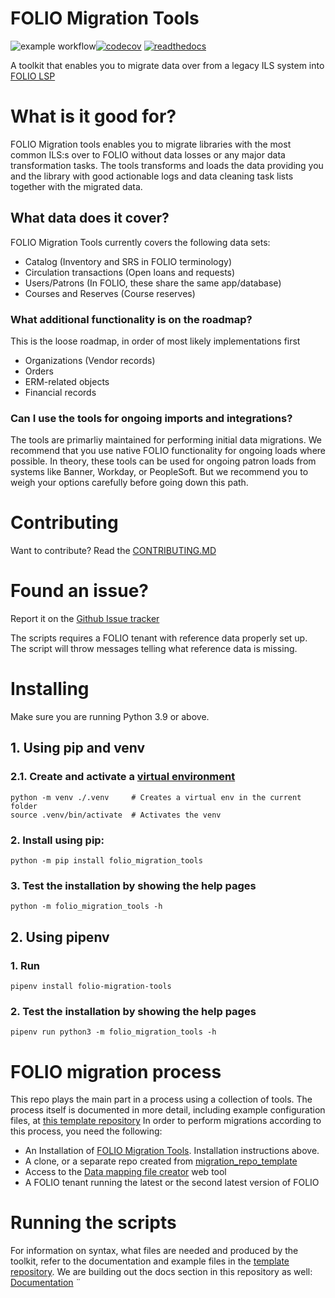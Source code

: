 # FOLIO Migration Tools
![example workflow](https://github.com/FOLIO-FSE/MARC21-To-FOLIO/actions/workflows/python-app.yml/badge.svg)[![codecov](https://codecov.io/gh/FOLIO-FSE/folio_migration_tools/branch/main/graph/badge.svg?token=ZQL5ILWWGT)](https://codecov.io/gh/FOLIO-FSE/folio_migration_tools)   [![readthedocs](https://readthedocs.org/projects/docs/badge/?version=latest)](https://folio-migration-tools.readthedocs.io/)

A toolkit that enables you to migrate data over from a legacy ILS system into [FOLIO LSP](https://www.folio.org/)

# What is it good for?
FOLIO Migration tools enables you to migrate libraries with the most common ILS:s over to FOLIO without data losses or any major data transformation tasks. 
The tools transforms and loads the data providing you and the library with good actionable logs and data cleaning task lists together with the migrated data.

## What data does it cover?
FOLIO Migration Tools currently covers the following data sets:
* Catalog (Inventory and SRS in FOLIO terminology)
* Circulation transactions (Open loans and requests)
* Users/Patrons (In FOLIO, these share the same app/database)
* Courses and Reserves (Course reserves)

### What additional functionality is on the roadmap?
This is the loose roadmap, in order of most likely implementations first
* Organizations (Vendor records)
* Orders
* ERM-related objects
* Financial records

### Can I use the tools for ongoing imports and integrations?
The tools are primarliy maintained for performing initial data migrations. We recommend that you use native FOLIO functionality for ongoing loads where possible. 
In theory, these tools can be used for ongoing patron loads from systems like Banner, Workday, or PeopleSoft. But we recommend you to weigh your options carefully before going down this path. 

# Contributing
Want to contribute? Read the [CONTRIBUTING.MD](https://github.com/FOLIO-FSE/folio_migration_tools/blob/main/CONTRIBUTING.md)

# Found an issue?
Report it on the [Github Issue tracker](https://github.com/FOLIO-FSE/folio_migration_tools/issues)

The scripts requires a FOLIO tenant with reference data properly set up. The script will throw messages telling what reference data is missing.
# Installing
Make sure you are running Python 3.9 or above. 
## 1. Using pip and venv
### 2.1. Create and activate a [virtual environment](https://packaging.python.org/en/latest/guides/installing-using-pip-and-virtual-environments/#creating-a-virtual-environment)   
```   
python -m venv ./.venv     # Creates a virtual env in the current folder
source .venv/bin/activate  # Activates the venv    
```
### 2. Install using pip: 
```
python -m pip install folio_migration_tools
```
### 3. Test the installation by showing the help pages 
```   
python -m folio_migration_tools -h
```    

## 2. Using pipenv
### 1. Run
```   
pipenv install folio-migration-tools
```   
### 2. Test the installation by showing the help pages
```  
pipenv run python3 -m folio_migration_tools -h
```  

# FOLIO migration process
This repo plays the main part in a process using a collection of tools. The process itself is documented in more detail, including example configuration files, at [this template repository](https://github.com/FOLIO-FSE/migration_repo_template)
In order to perform migrations according to this process, you need the following:
* An Installation of [FOLIO Migration Tools](https://pypi.org/project/folio-migration-tools/). Installation instructions above.
* A clone, or a separate repo created from [migration_repo_template](https://github.com/FOLIO-FSE/migration_repo_template)
* Access to the [Data mapping file creator](https://data-mapping-file-creator.folio.ebsco.com/data_mapping_creation) web tool
* A FOLIO tenant running the latest or the second latest version of FOLIO



# Running the scripts
For information on syntax, what files are needed and produced by the toolkit, refer to the documentation and example files in the [template repository](https://github.com/FOLIO-FSE/migration_repo_template). We are building out the docs section in this repository as well: [Documentation](https://github.com/FOLIO-FSE/folio_migration_tools/tree/main/docs)
¨

